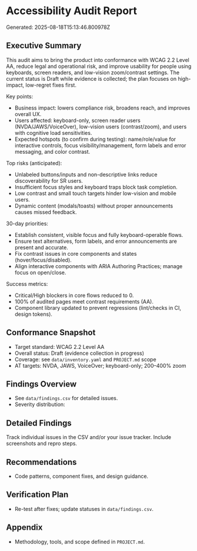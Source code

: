 # Accessibility Audit Report

Generated: 2025-08-18T15:13:46.800978Z

## Executive Summary
This audit aims to bring the product into conformance with WCAG 2.2 Level AA, reduce legal and operational risk, and improve usability for people using keyboards, screen readers, and low-vision zoom/contrast settings. The current status is Draft while evidence is collected; the plan focuses on high-impact, low-regret fixes first.

Key points:
- Business impact: lowers compliance risk, broadens reach, and improves overall UX.
- Users affected: keyboard-only, screen reader users (NVDA/JAWS/VoiceOver), low-vision users (contrast/zoom), and users with cognitive load sensitivities.
- Expected hotspots (to confirm during testing): name/role/value for interactive controls, focus visibility/management, form labels and error messaging, and color contrast.

Top risks (anticipated):
- Unlabeled buttons/inputs and non-descriptive links reduce discoverability for SR users.
- Insufficient focus styles and keyboard traps block task completion.
- Low contrast and small touch targets hinder low-vision and mobile users.
- Dynamic content (modals/toasts) without proper announcements causes missed feedback.

30-day priorities:
- Establish consistent, visible focus and fully keyboard-operable flows.
- Ensure text alternatives, form labels, and error announcements are present and accurate.
- Fix contrast issues in core components and states (hover/focus/disabled).
- Align interactive components with ARIA Authoring Practices; manage focus on open/close.

Success metrics:
- Critical/High blockers in core flows reduced to 0.
- 100% of audited pages meet contrast requirements (AA).
- Component library updated to prevent regressions (lint/checks in CI, design tokens).

## Conformance Snapshot
- Target standard: WCAG 2.2 Level AA
- Overall status: Draft (evidence collection in progress)
- Coverage: see `data/inventory.yaml` and `PROJECT.md` scope
- AT targets: NVDA, JAWS, VoiceOver; keyboard-only; 200–400% zoom

## Findings Overview
- See `data/findings.csv` for detailed issues.
- Severity distribution: <to be completed>

## Detailed Findings
Track individual issues in the CSV and/or your issue tracker. Include screenshots and repro steps.

## Recommendations
- Code patterns, component fixes, and design guidance.

## Verification Plan
- Re-test after fixes; update statuses in `data/findings.csv`.

## Appendix
- Methodology, tools, and scope defined in `PROJECT.md`.
